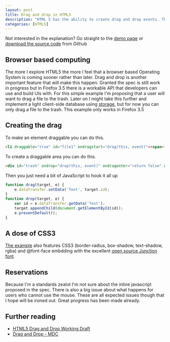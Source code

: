 ```yaml
--- 
layout: post
title: Drag and drop in HTML5
description: "HTML 5 has the ability to create drag and drop events. This example only works in Firefox 3.5 and Safari 4 but here's a quick tour of how it works. "
categories: [HTML5]
---
```

Not interested in the explanation? Go straight to the [demo page][1] or [download the source code][2] from Github

## Browser based computing

The more I explore HTML5 the more I feel that a browser based Operating System is coming sooner rather than later. Drag and drop is another important feature that will make this happen. Granted the spec is still work in progress but in Firefox 3.5 there is a workable API that developers can use and build UIs with. For this simple example I'm proposing that a user will want to drag a file to the trash. Later on I might take this further and implement a light client-side database using [storage][3], but for now you can only drag a file to the trash. This example only works in Firefox 3.5

## Creating the drag

To make an element draggable you can do this. 

``` html 
<li draggable="true" id="file1" ondragstart="drag(this, event)"><span>filename.txt</span></li>  
```
To create a draggable area you can do this. 

``` html 
<div id="trash" ondrop="drop(this, event)" ondragenter="return false" ondragover="return false"></div>    
```

Then you just need a bit of JavaScript to hook it all up 

``` javascript 
function drag(target, e) {
    e.dataTransfer.setData('Text', target.id);
}
function drop(target, e) {
    var id = e.dataTransfer.getData('Text');
    target.appendChild(document.getElementById(id));
    e.preventDefault();
} 
```

## A dose of CSS3

[The example][1] also features CSS3 (border-radius, box-shadow, text-shadow, rgba) and @font-face embdding with the excellent [open source Junction font][4].

## Reservations

Because I'm a standards zealot I'm not sure about the inline javascript proposed in the spec. There is also a big issue about what happens for users who cannot use the mouse. These are all expected issues though that I hope will be ironed out. Great progress has been made already.

## Further reading

* [HTML5 Drag and Drop Working Draft][5]
* [Drag and Drop - MDC][6]

 [1]: http://shapeshed.com/examples/drag-and-drop/
 [2]: http://github.com/shapeshed/HTML-5/tree/master
 [3]: http://dev.w3.org/html5/webstorage/#storage-0
 [4]: http://www.theleagueofmoveabletype.com/fonts/1-junction
 [5]: http://www.whatwg.org/specs/web-apps/current-work/#dnd
 [6]: https://developer.mozilla.org/En/DragDrop/Drag_and_Drop
